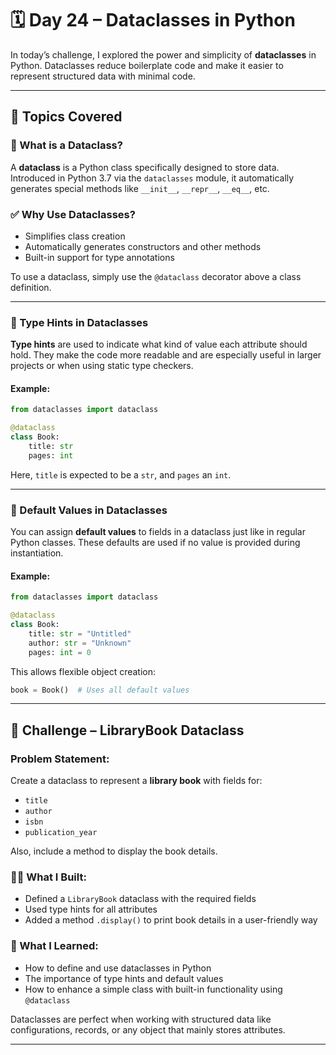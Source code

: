 # 🗓️ Day 24 – Dataclasses in Python

In today’s challenge, I explored the power and simplicity of **dataclasses** in Python. Dataclasses reduce boilerplate code and make it easier to represent structured data with minimal code.

---

## 🔹 Topics Covered

### 🔸 What is a Dataclass?

A **dataclass** is a Python class specifically designed to store data. Introduced in Python 3.7 via the `dataclasses` module, it automatically generates special methods like `__init__`, `__repr__`, `__eq__`, etc.

### ✅ Why Use Dataclasses?

* Simplifies class creation
* Automatically generates constructors and other methods
* Built-in support for type annotations

To use a dataclass, simply use the `@dataclass` decorator above a class definition.

---

### 🔸 Type Hints in Dataclasses

**Type hints** are used to indicate what kind of value each attribute should hold. They make the code more readable and are especially useful in larger projects or when using static type checkers.

#### Example:

```python
from dataclasses import dataclass

@dataclass
class Book:
    title: str
    pages: int
```

Here, `title` is expected to be a `str`, and `pages` an `int`.

---

### 🔸 Default Values in Dataclasses

You can assign **default values** to fields in a dataclass just like in regular Python classes. These defaults are used if no value is provided during instantiation.

#### Example:

```python
from dataclasses import dataclass

@dataclass
class Book:
    title: str = "Untitled"
    author: str = "Unknown"
    pages: int = 0
```

This allows flexible object creation:

```python
book = Book()  # Uses all default values
```

---

## 🎯 Challenge – LibraryBook Dataclass

### Problem Statement:

Create a dataclass to represent a **library book** with fields for:

* `title`
* `author`
* `isbn`
* `publication_year`

Also, include a method to display the book details.

### 👨‍💻 What I Built:

* Defined a `LibraryBook` dataclass with the required fields
* Used type hints for all attributes
* Added a method `.display()` to print book details in a user-friendly way

### 🧠 What I Learned:

* How to define and use dataclasses in Python
* The importance of type hints and default values
* How to enhance a simple class with built-in functionality using `@dataclass`

Dataclasses are perfect when working with structured data like configurations, records, or any object that mainly stores attributes.

---
